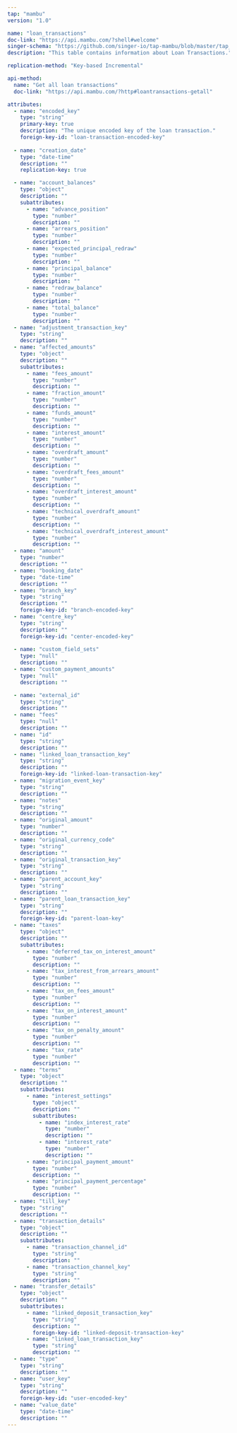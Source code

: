 ```yaml
---
tap: "mambu"
version: "1.0"

name: "loan_transactions"
doc-link: "https://api.mambu.com/?shell#welcome"
singer-schema: "https://github.com/singer-io/tap-mambu/blob/master/tap_mambu/schemas/loan_transactions.json"
description: "This table contains information about Loan Transactions."

replication-method: "Key-based Incremental"

api-method:
  name: "Get all loan transactions"
  doc-link: "https://api.mambu.com/?http#loantransactions-getall"

attributes:
  - name: "encoded_key"
    type: "string"
    primary-key: true
    description: "The unique encoded key of the loan transaction."
    foreign-key-id: "loan-transaction-encoded-key"
  
  - name: "creation_date"
    type: "date-time"
    description: ""
    replication-key: true

  - name: "account_balances"
    type: "object"
    description: ""
    subattributes:
      - name: "advance_position"
        type: "number"
        description: ""
      - name: "arrears_position"
        type: "number"
        description: ""
      - name: "expected_principal_redraw"
        type: "number"
        description: ""
      - name: "principal_balance"
        type: "number"
        description: ""
      - name: "redraw_balance"
        type: "number"
        description: ""
      - name: "total_balance"
        type: "number"
        description: ""
  - name: "adjustment_transaction_key"
    type: "string"
    description: ""
  - name: "affected_amounts"
    type: "object"
    description: ""
    subattributes:
      - name: "fees_amount"
        type: "number"
        description: ""
      - name: "fraction_amount"
        type: "number"
        description: ""
      - name: "funds_amount"
        type: "number"
        description: ""
      - name: "interest_amount"
        type: "number"
        description: ""
      - name: "overdraft_amount"
        type: "number"
        description: ""
      - name: "overdraft_fees_amount"
        type: "number"
        description: ""
      - name: "overdraft_interest_amount"
        type: "number"
        description: ""
      - name: "technical_overdraft_amount"
        type: "number"
        description: ""
      - name: "technical_overdraft_interest_amount"
        type: "number"
        description: ""
  - name: "amount"
    type: "number"
    description: ""
  - name: "booking_date"
    type: "date-time"
    description: ""
  - name: "branch_key"
    type: "string"
    description: ""
    foreign-key-id: "branch-encoded-key"
  - name: "centre_key"
    type: "string"
    description: ""
    foreign-key-id: "center-encoded-key"
  
  - name: "custom_field_sets"
    type: "null"
    description: ""
  - name: "custom_payment_amounts"
    type: "null"
    description: ""

  - name: "external_id"
    type: "string"
    description: ""
  - name: "fees"
    type: "null"
    description: ""
  - name: "id"
    type: "string"
    description: ""
  - name: "linked_loan_transaction_key"
    type: "string"
    description: ""
    foreign-key-id: "linked-loan-transaction-key"
  - name: "migration_event_key"
    type: "string"
    description: ""
  - name: "notes"
    type: "string"
    description: ""
  - name: "original_amount"
    type: "number"
    description: ""
  - name: "original_currency_code"
    type: "string"
    description: ""
  - name: "original_transaction_key"
    type: "string"
    description: ""
  - name: "parent_account_key"
    type: "string"
    description: ""
  - name: "parent_loan_transaction_key"
    type: "string"
    description: ""
    foreign-key-id: "parent-loan-key"
  - name: "taxes"
    type: "object"
    description: ""
    subattributes:
      - name: "deferred_tax_on_interest_amount"
        type: "number"
        description: ""
      - name: "tax_interest_from_arrears_amount"
        type: "number"
        description: ""
      - name: "tax_on_fees_amount"
        type: "number"
        description: ""
      - name: "tax_on_interest_amount"
        type: "number"
        description: ""
      - name: "tax_on_penalty_amount"
        type: "number"
        description: ""
      - name: "tax_rate"
        type: "number"
        description: ""
  - name: "terms"
    type: "object"
    description: ""
    subattributes:
      - name: "interest_settings"
        type: "object"
        description: ""
        subattributes:
          - name: "index_interest_rate"
            type: "number"
            description: ""
          - name: "interest_rate"
            type: "number"
            description: ""
      - name: "principal_payment_amount"
        type: "number"
        description: ""
      - name: "principal_payment_percentage"
        type: "number"
        description: ""
  - name: "till_key"
    type: "string"
    description: ""
  - name: "transaction_details"
    type: "object"
    description: ""
    subattributes:
      - name: "transaction_channel_id"
        type: "string"
        description: ""
      - name: "transaction_channel_key"
        type: "string"
        description: ""
  - name: "transfer_details"
    type: "object"
    description: ""
    subattributes:
      - name: "linked_deposit_transaction_key"
        type: "string"
        description: ""
        foreign-key-id: "linked-deposit-transaction-key"
      - name: "linked_loan_transaction_key"
        type: "string"
        description: ""
  - name: "type"
    type: "string"
    description: ""
  - name: "user_key"
    type: "string"
    description: ""
    foreign-key-id: "user-encoded-key"
  - name: "value_date"
    type: "date-time"
    description: ""
---
```

